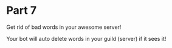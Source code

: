 # Part 7
Get rid of bad words in your awesome server!

Your bot will auto delete words in your guild (server) if it sees it!
